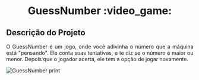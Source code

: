 
   <h1 align="center">GuessNumber  :video_game:</h1>   
   
   ## Descrição do Projeto
<p align="justify"> O GuessNumber é um jogo, onde você adivinha o número que a máquina está "pensando". Ele conta suas tentativas, e te diz se o número é 
maior ou menor. Depois que o jogador acerta, ele tem a opção de jogar novamente.</p>

![GuessNumber print](https://user-images.githubusercontent.com/91881106/162535141-cdb8c691-6f2e-405e-a638-2d048432a360.png)
